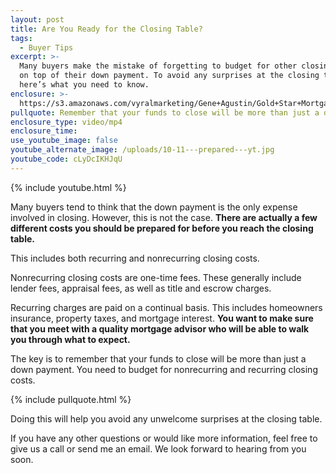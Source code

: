 ```yaml
---
layout: post
title: Are You Ready for the Closing Table?
tags:
  - Buyer Tips
excerpt: >-
  Many buyers make the mistake of forgetting to budget for other closing costs
  on top of their down payment. To avoid any surprises at the closing table,
  here’s what you need to know.
enclosure: >-
  https://s3.amazonaws.com/vyralmarketing/Gene+Agustin/Gold+Star+Mortgage+Financial+Are+you+truly+prepared+to+close.mp4
pullquote: Remember that your funds to close will be more than just a down payment.
enclosure_type: video/mp4
enclosure_time:
use_youtube_image: false
youtube_alternate_image: /uploads/10-11---prepared---yt.jpg
youtube_code: cLyDcIKHJqU
---
```



{% include youtube.html %}

Many buyers tend to think that the down payment is the only expense involved in closing. However, this is not the case. **There are actually a few different costs you should be prepared for before you reach the closing table.**

This includes both recurring and nonrecurring closing costs.

Nonrecurring closing costs are one-time fees. These generally include lender fees, appraisal fees, as well as title and escrow charges.

Recurring charges are paid on a continual basis. This includes homeowners insurance, property taxes, and mortgage interest. **You want to make sure that you meet with a quality mortgage advisor who will be able to walk you through what to expect.**

The key is to remember that your funds to close will be more than just a down payment. You need to budget for nonrecurring and recurring closing costs.

{% include pullquote.html %}

Doing this will help you avoid any unwelcome surprises at the closing table.

If you have any other questions or would like more information, feel free to give us a call or send me an email. We look forward to hearing from you soon.<br>